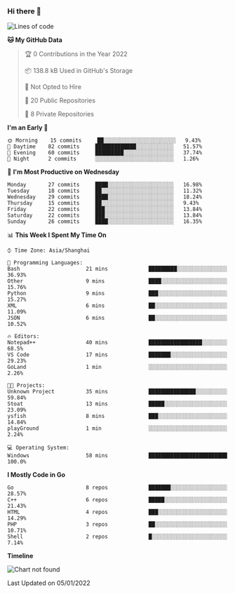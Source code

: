 ### Hi there 👋

<!--
**pinelliar/pinelliar** is a ✨ _special_ ✨ repository because its `README.md` (this file) appears on your GitHub profile.

Here are some ideas to get you started:

- 🔭 I’m currently working on ...
- 🌱 I’m currently learning ...
- 👯 I’m looking to collaborate on ...
- 🤔 I’m looking for help with ...
- 💬 Ask me about ...
- 📫 How to reach me: ...
- 😄 Pronouns: ...
- ⚡ Fun fact: ...
-->

<!--START_SECTION:waka-->
![Lines of code](https://img.shields.io/badge/From%20Hello%20World%20I%27ve%20Written-41%20Thousand%20lines%20of%20code-blue)

**🐱 My GitHub Data** 

> 🏆 0 Contributions in the Year 2022
 > 
> 📦 138.8 kB Used in GitHub's Storage 
 > 
> 🚫 Not Opted to Hire
 > 
> 📜 20 Public Repositories 
 > 
> 🔑 8 Private Repositories  
 > 
**I'm an Early 🐤** 

```text
🌞 Morning    15 commits     ██░░░░░░░░░░░░░░░░░░░░░░░   9.43% 
🌆 Daytime    82 commits     █████████████░░░░░░░░░░░░   51.57% 
🌃 Evening    60 commits     █████████░░░░░░░░░░░░░░░░   37.74% 
🌙 Night      2 commits      ░░░░░░░░░░░░░░░░░░░░░░░░░   1.26%

```
📅 **I'm Most Productive on Wednesday** 

```text
Monday       27 commits     ████░░░░░░░░░░░░░░░░░░░░░   16.98% 
Tuesday      18 commits     ██░░░░░░░░░░░░░░░░░░░░░░░   11.32% 
Wednesday    29 commits     ████░░░░░░░░░░░░░░░░░░░░░   18.24% 
Thursday     15 commits     ██░░░░░░░░░░░░░░░░░░░░░░░   9.43% 
Friday       22 commits     ███░░░░░░░░░░░░░░░░░░░░░░   13.84% 
Saturday     22 commits     ███░░░░░░░░░░░░░░░░░░░░░░   13.84% 
Sunday       26 commits     ████░░░░░░░░░░░░░░░░░░░░░   16.35%

```


📊 **This Week I Spent My Time On** 

```text
⌚︎ Time Zone: Asia/Shanghai

💬 Programming Languages: 
Bash                     21 mins             █████████░░░░░░░░░░░░░░░░   36.93% 
Other                    9 mins              ████░░░░░░░░░░░░░░░░░░░░░   15.76% 
Python                   9 mins              ███░░░░░░░░░░░░░░░░░░░░░░   15.27% 
XML                      6 mins              ██░░░░░░░░░░░░░░░░░░░░░░░   11.09% 
JSON                     6 mins              ██░░░░░░░░░░░░░░░░░░░░░░░   10.52%

🔥 Editors: 
Notepad++                40 mins             █████████████████░░░░░░░░   68.5% 
VS Code                  17 mins             ███████░░░░░░░░░░░░░░░░░░   29.23% 
GoLand                   1 min               ░░░░░░░░░░░░░░░░░░░░░░░░░   2.26%

🐱‍💻 Projects: 
Unknown Project          35 mins             ███████████████░░░░░░░░░░   59.84% 
Stoat                    13 mins             █████░░░░░░░░░░░░░░░░░░░░   23.09% 
ysfish                   8 mins              ███░░░░░░░░░░░░░░░░░░░░░░   14.84% 
playGround               1 min               ░░░░░░░░░░░░░░░░░░░░░░░░░   2.24%

💻 Operating System: 
Windows                  58 mins             █████████████████████████   100.0%

```

**I Mostly Code in Go** 

```text
Go                       8 repos             ███████░░░░░░░░░░░░░░░░░░   28.57% 
C++                      6 repos             █████░░░░░░░░░░░░░░░░░░░░   21.43% 
HTML                     4 repos             ███░░░░░░░░░░░░░░░░░░░░░░   14.29% 
PHP                      3 repos             ██░░░░░░░░░░░░░░░░░░░░░░░   10.71% 
Shell                    2 repos             █░░░░░░░░░░░░░░░░░░░░░░░░   7.14%

```


**Timeline**

![Chart not found](https://raw.githubusercontent.com/pinelliar/pinelliar/main/charts/bar_graph.png) 


 Last Updated on 05/01/2022
<!--END_SECTION:waka-->
